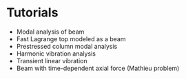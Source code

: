 # Tutorials

- Modal analysis of beam
- Fast Lagrange top modeled as a beam
- Prestressed column modal analysis
- Harmonic vibration analysis
- Transient linear vibration
- Beam with time-dependent axial force (Mathieu problem)



